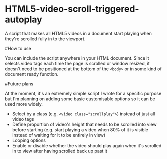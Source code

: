 # HTML5-video-scroll-triggered-autoplay
A script that makes all HTML5 videos in a document start playing when they're scrolled fully in to the viewport.

#How to use

You can include the script anywhere in your HTML document. Since it selects video tags each time the page is scrolled or window resized, it doesn't need to be positioned at the bottom of the `<body>` or in some kind of document ready function.

#Future plans

At the moment, it's an extremely simple script I wrote for a specific purpose but I'm planning on adding some basic customisable options so it can be used more widely.
- Select by a class (e.g. `<video class="scrollplay">`) instead of just all video tags
- Define proportion of video's height that needs to be scrolled into view before starting (e.g. start playing a video when 80% of it is visible instead of waiting for it to be entirely in view)
- Looping options
- Enable or disable whether the video should play again when it's scrolled in to view after having scrolled back up past it
